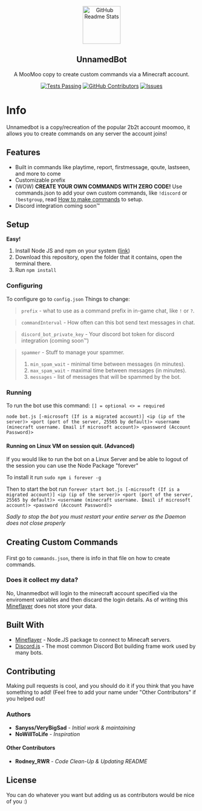 <p align="center">
 <img width="100px" src="https://th.bing.com/th/id/R.4520ec0d3ce32b92f5f572267adbae01?rik=B%2ftYfxF%2fcsQikA&riu=http%3a%2f%2fwww.clker.com%2fcliparts%2f4%2f9%2fw%2fJ%2fA%2fa%2fquestion-mark.svg.hi.png&ehk=Ya5SlgZ1ZDUx1GRgwoKF90XaUGojzdwN9jhuZeVH4NQ%3d&risl=&pid=ImgRaw&r=0" align="center" alt="GitHub Readme Stats" />
 <h2 align="center">UnnamedBot</h2>
 <p align="center">A MooMoo copy to create custom commands via a Minecraft account.</p>
</p>
  <p align="center">
    <a href="https://github.com/Rodney-RWR/unnamedBot/actions"><img alt="Tests Passing" src="https://github.com/Rodney-RWR/unnamedBot/actions/workflows/node.js.yml/badge.svg?event=repository_dispatch" /></a>
    <a href="https://github.com/VeryBigSad/unnamedBot/graphs/contributors"><img alt="GitHub Contributors" src="https://img.shields.io/github/contributors/VeryBigSad/unnamedBot" /></a>
    <a href="https://github.com/anuraghazra/github-readme-stats/issues"><img alt="Issues" src="https://img.shields.io/github/issues/VeryBigSad/unnamedBot?color=0088ff" /></a>
<div text-align="center">
 
# Info
Unnamedbot is a copy/recreation of the popular 2b2t account moomoo, it allows you to create commands on any server the account joins!

## Features

* Built in commands like playtime, report, firstmessage, qoute, lastseen, and more to come
* Customizable prefix
* (WOW) <b>CREATE YOUR OWN COMMANDS WITH ZERO CODE!</b> Use commands.json to add your own custom commands, like `!discord` or `!bestgroup`, read [How to make commands](#CreatingCMDS) to setup.
* Discord integration coming soon™

[//]: # (* Commands for discord &#40;btw all the functional commands you can use in-game you can also use in discord&#41;:)
[//]: # (* `!raw` &#40;sends message in-game chat without a prefix&#41;)
[//]: # (* `!save` &#40;manually saves cache to the database&#41; &#40;its done every hour anyway, dev command&#41;)
[//]: # (* `!usercount` &#40;amount of players)
[//]: # (registered in the database, e.g., those who logged on at least once&#41;.)

## Setup
<b>Easy!</b>
1. Install Node JS and npm on your system (<a href="https://nodejs.org/en/download/">link</a>)
2. Download this repository, open the folder that it contains, open the terminal there.
3. Run `npm install`

### Configuring
To configure go to `config.json`
Things to change:
> `prefix` - what to use as a command prefix in in-game chat, like `!` or `?`.

> `commandInterval` - How often can this bot send text messages in chat.

> `discord_bot_private_key` - Your discord bot token for discord integration (coming soon™)

> `spammer` - Stuff to manage your spammer.
>   1. `min_spam_wait` - minimal time between messages (in minutes).
>   2. `max_spam_wait` - maximal time between messages (in minutes).
>   3. `messages` - list of messages that will be spammed by the bot.

### Running
To run the bot use this command: `[] = optional <> = required` 

`node bot.js [-microsoft (If is a migrated account)] <ip (ip of the server)> <port (port of the server, 25565 by default)> <username (minecraft username. Email if microsoft account)> <password (Account Password)>`

#### Running on Linux VM on session quit. (Advanced)
If you would like to run the bot on a Linux Server and be able to logout of the session you can use the Node Package "forever"

To install it run `sudo npm i forever -g`

Then to start the bot run `forever start bot.js [-microsoft (If is a migrated account)] <ip (ip of the server)> <port (port of the server, 25565 by default)> <username (minecraft username. Email if microsoft account)> <password (Account Password)>`

*Sadly to stop the bot you must restart your entire server as the Daemon does not close properly* 
   
## <p id="CreatingCMDS">Creating Custom Commands</p>
First go to `commands.json`, there is info in that file on how to create commands.


### Does it collect my data?

No, Unanmedbot will login to the minecraft account specified via the enviroment variables and then discard the login details.
As of writing this [Mineflayer](https://github.com/PrismarineJS/mineflayer/) does not store your data.

## Built With

* [Mineflayer](https://github.com/PrismarineJS/mineflayer/) - Node.JS package to connect to Minecaft servers.
* [Discord.js](https://discord.js.org/) - The most common Discord Bot building frame work used by many bots.

## Contributing

Making pull requests is cool, and you should do it if you think that you have something to add! (Feel free to add your name under "Other Contributors" if you helped out!

### Authors

* **Sanyss/VeryBigSad** - *Initial work & maintaining*
* **NoWillToLife** - *Inspiration*

#### Other Contributors

* **Rodney_RWR** - *Code Clean-Up & Updating README*

## License

You can do whatever you want but adding us as contributors would be nice of you :)
</div>

